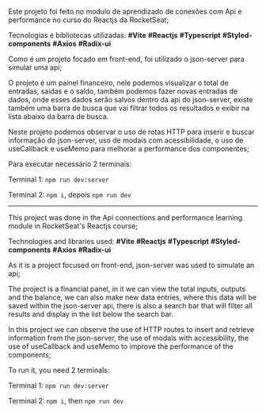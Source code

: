 Este projeto foi feito no modulo de aprendizado de conexões com Api e performance no curso do Reactjs da RocketSeat;<br> 

Tecnologias e bibliotecas utilizadas: <strong>#Vite</strong> <strong>#Reactjs</strong> <strong>#Typescript</strong> <strong>#Styled-components</strong> <strong>#Axios</strong> <strong>#Radix-ui</strong><br> 

Como é um projeto focado em front-end, foi utilizado o json-server para simular uma api;<br> 

O projeto é um painel financeiro, nele podemos visualizar o total de entradas, saídas e o saldo, também podemos fazer novas entradas de dados, onde esses dados serão salvos dentro da api do json-server, existe também uma barra de busca que vai filtrar todos os resultados e exibir na lista abaixo da barra de busca.<br> 

Neste projeto podemos observar o uso de rotas HTTP para inserir e buscar informação do json-server, uso de modais com acessibilidade, o uso de useCallback e useMemo para melhorar a performance dos componentes; <br> 

Para executar necessário 2 terminais: <br> 

  Terminal 1: ```npm run dev:server```<br> 

  Terminal 2: ```npm i```, depois ```npm run dev``` 

   -----

This project was done in the Api connections and performance learning module in RocketSeat's Reactjs course;<br>

Technologies and libraries used: <strong>#Vite</strong> <strong>#Reactjs</strong> <strong>#Typescript</strong> <strong>#Styled-components</strong> <strong>#Axios</strong> <strong >#Radix-ui</strong><br>

As it is a project focused on front-end, json-server was used to simulate an api;<br>

The project is a financial panel, in it we can view the total inputs, outputs and the balance, we can also make new data entries, where this data will be saved within the json-server api, there is also a search bar that will filter all results and display in the list below the search bar.<br>

In this project we can observe the use of HTTP routes to insert and retrieve information from the json-server, the use of modals with accessibility, the use of useCallback and useMemo to improve the performance of the components; <br>

To run it, you need 2 terminals: <br>

   Terminal 1: ```npm run dev:server```<br>

   Terminal 2: ```npm i```, then ```npm run dev```
